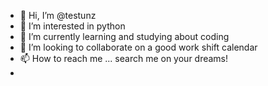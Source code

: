 - 👋 Hi, I’m @testunz
- 👀 I’m interested in python
- 🌱 I’m currently learning and studying about coding
- 💞️ I’m looking to collaborate on a good work shift calendar
- 📫 How to reach me ... search me on your dreams!
-

<!---
testunz/testunz is a ✨ special ✨ repository because its `README.md` (this file) appears on your GitHub profile.
You can click the Preview link to take a look at your changes.
--->

